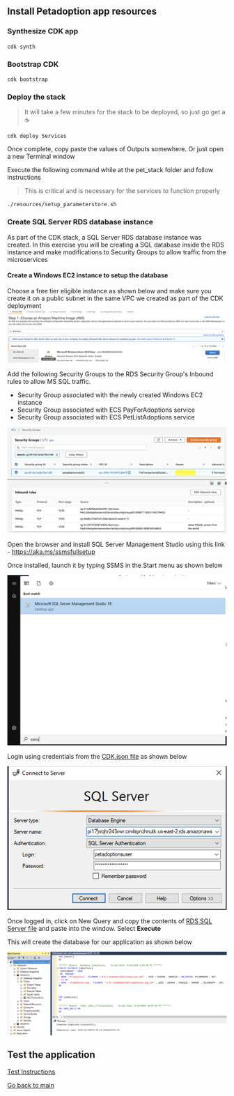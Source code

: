 
## Install Petadoption app resources

### Synthesize CDK app

```
cdk synth
```
### Bootstrap CDK 

```
cdk bootstrap
```

### Deploy the stack

> It will take a few minutes for the stack to be deployed, so just go get a ☕️

```
cdk deploy Services
```
Once complete, copy paste the values of Outputs somewhere. Or just open a new Terminal window

Execute the following command while at the pet_stack folder and follow instructions

> This is critical and is necessary for the services to function properly

```
./resources/setup_parameterstore.sh 
```

### Create SQL Server RDS database instance
As part of the CDK stack, a SQL Server RDS database instance was created. In this exercise you will be creating a SQL database inside the RDS instance and make modifications to Security Groups to allow traffic from the microservices

#### Create a Windows EC2 instance to setup the database
Choose a  free tier eligible instance as shown below and make sure you create it on a public subnet in the same VPC we created as part of the CDK deployment
![Windows AMI](images/windowsami.png)

Add the following Security Groups to the RDS Security Group's Inbound rules to allow MS SQL traffic.

* Security Group associated with the newly created Windows EC2 instance
* Security Group associated with ECS PayForAdoptions service
* Security Group associated with ECS PetListAdoptions service

![RDSSG](images/rdssg.png)

Open the browser and install SQL Server Management Studio using this link - https://aka.ms/ssmsfullsetup 

Once installed, launch it by typing SSMS in the Start menu as shown below

![SSMS](images/ssms.png)

Login using credentials from the [CDK.json file](../cdk/pet_stack/cdk.json) as shown below

![SQL Server Login](images/dblogin.png)

Once logged in, click on New Query and copy the contents of [RDS SQL Server file](../cdk/pet_stack/resources/rds_sqlserver.sql) and paste into the window. Select **Execute**

This will create the database for our application as shown below

![DB Created](images/dbcreated.png)


## Test the application
[Test Instructions](TestApp.md)

[Go back to main](../README.md)

